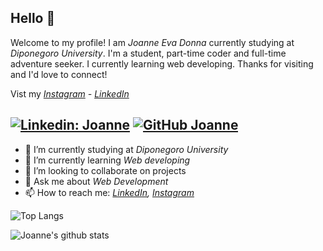 ## Hello 👋

Welcome to my profile! I am *Joanne Eva Donna* currently studying at *Diponegoro University*. I'm a student, part-time coder and full-time adventure seeker. I currently learning web developing. Thanks for visiting and I'd love to connect!

Vist my *[Instagram](https://www.instagram.com/joannevd/) - [LinkedIn](https://www.linkedin.com/in/joanne-eva-donna-6b3452207/)*

[![Linkedin: Joanne](https://img.shields.io/badge/-Joanne-blue?style=flat-square&logo=Linkedin&logoColor=white&link=https://www.linkedin.com/in/joanne-eva-donna-6b3452207/)](https://www.linkedin.com/in/joanne-eva-donna-6b3452207/)
[![GitHub Joanne](https://img.shields.io/github/followers/dimsaamf?label=follow&style=social)](https://github.com/dimsaamf)
---

- 🔭 I’m currently studying at *Diponegoro University*
- 🌱 I’m currently learning *Web developing*
- 👯 I’m looking to collaborate on projects
- 💬 Ask me about *Web Development*
- 📫 How to reach me:
  *[LinkedIn](https://www.linkedin.com/in/joanne-eva-donna-6b3452207/), [Instagram](https://www.instagram.com/joanneevd/)*

![Top Langs](https://github-readme-stats.vercel.app/api/top-langs/?username=joanneevd&layout=compact&theme=dark&hide_border=true)

![Joanne's github stats](https://github-readme-stats.vercel.app/api?username=joanneevd&show_icons=true&hide_border=true&theme=dark)

